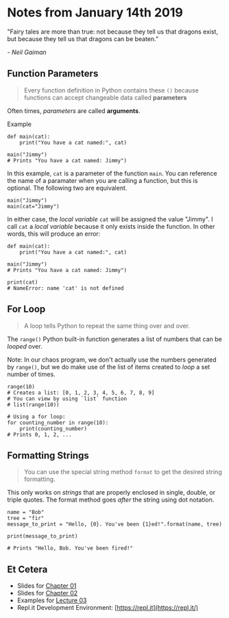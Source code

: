 # Notes from January 14th 2019
"Fairy tales are more than true: not because they tell us that dragons exist, but because they tell us that dragons can be beaten.”

<cite>- Neil Gaiman</cite>

## Function Parameters
> Every function definition in Python contains these `()` because functions can accept changeable data called **parameters**

Often times, *parameters* are called **arguments**.

Example

    def main(cat):
        print("You have a cat named:", cat)
        
    main("Jimmy")
    # Prints "You have a cat named: Jimmy")
    
In this example, `cat` is a parameter of the function `main`. You can reference the name of a paramater when you are calling a function, but this is optional. The following two are equivalent.

    main("Jimmy")
    main(cat="Jimmy")
    
In either case, the *local variable* `cat` will be assigned the value "Jimmy". I call `cat` a *local variable* because it only exists inside the function. In other words, this will produce an error:

    def main(cat):
        print("You have a cat named:", cat)
        
    main("Jimmy")
    # Prints "You have a cat named: Jimmy")
    
    print(cat)
    # NameError: name 'cat' is not defined

## For Loop
> A loop tells Python to repeat the same thing over and over.

The `range()` Python built-in function generates a list of numbers that can be *looped* over.

Note: In our chaos program, we don't actually use the numbers generated by `range()`, but we do make use of the list of items created to *loop* a set number of times.

    range(10)
    # Creates a list: [0, 1, 2, 3, 4, 5, 6, 7, 8, 9]
    # You can view by using `list` function
    # list(range(10))
    
    # Using a for loop:
    for counting_number in range(10):
        print(counting_number)
    # Prints 0, 1, 2, ...
    
## Formatting Strings
> You can use the special string method `format` to get the desired string formatting.

This only works on *strings* that are properly enclosed in single, double, or triple quotes. The format method goes *after* the string using dot notation.

	name = "Bob"
	tree = "fir"
	message_to_print = "Hello, {0}. You've been {1}ed!".format(name, tree)
	
	print(message_to_print)
	
	# Prints "Hello, Bob. You've been fired!"
    

## Et Cetera
* Slides for [Chapter 01](http://mcsp.wartburg.edu/zelle/python/ppics3/slides/Chapter01.pptx)
* Slides for [Chapter 02](http://mcsp.wartburg.edu/zelle/python/ppics3/slides/Chapter02.pptx)
* Examples for [Lecture 03](../examples/lecture03.py)
* Repl.it Development Environment: [https://repl.it](https://repl.it/)
